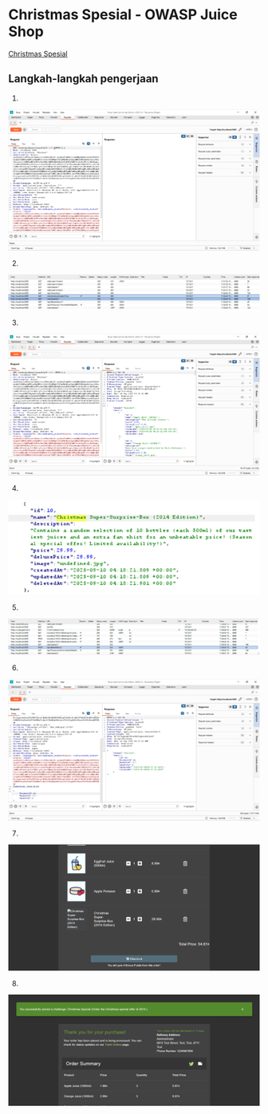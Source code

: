 # Christmas Spesial - OWASP Juice Shop

[Christmas Spesial](http://localhost:3000/#/score-board?categories=Injection)

## Langkah-langkah pengerjaan
1.
![Alt text](./gambar/cs-1.png)

2.
![Alt text](./gambar/cs-2.png)

3.
![Alt text](./gambar/cs-3.png)

4.
![Alt text](./gambar/cs-4.png)

5.
![Alt text](./gambar/cs-5.png)

6.
![Alt text](./gambar/cs-6.png)

7.
![Alt text](./gambar/cs-7.png)

8.
![Alt text](./gambar/cs-8.png)